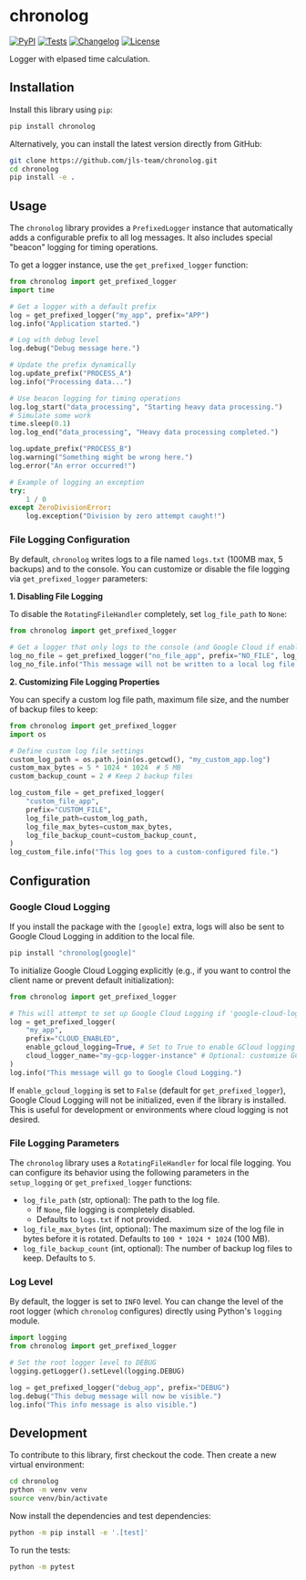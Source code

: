 # chronolog

[![PyPI](https://img.shields.io/pypi/v/chronolog.svg)](https://pypi.org/project/chronolog/)
[![Tests](https://github.com/jls-team/chronolog/actions/workflows/test.yml/badge.svg)](https://github.com/jls-team/chronolog/actions/workflows/test.yml)
[![Changelog](https://img.shields.io/github/v/release/jls-team/chronolog?include_prereleases&label=changelog)](https://github.com/jls-team/chronolog/releases)
[![License](https://img.shields.io/badge/license-Apache%202.0-blue.svg)](https://github.com/jls-team/chronolog/blob/main/LICENSE)

Logger with elpased time calculation.

## Installation

Install this library using `pip`:
```bash
pip install chronolog
```

Alternatively, you can install the latest version directly from GitHub:

```bash
git clone https://github.com/jls-team/chronolog.git
cd chronolog
pip install -e .
```
## Usage

The `chronolog` library provides a `PrefixedLogger` instance that automatically adds a configurable prefix to all log messages. It also includes special "beacon" logging for timing operations.

To get a logger instance, use the `get_prefixed_logger` function:

```python
from chronolog import get_prefixed_logger
import time

# Get a logger with a default prefix
log = get_prefixed_logger("my_app", prefix="APP")
log.info("Application started.")

# Log with debug level
log.debug("Debug message here.")

# Update the prefix dynamically
log.update_prefix("PROCESS_A")
log.info("Processing data...")

# Use beacon logging for timing operations
log.log_start("data_processing", "Starting heavy data processing.")
# Simulate some work
time.sleep(0.1)
log.log_end("data_processing", "Heavy data processing completed.")

log.update_prefix("PROCESS_B")
log.warning("Something might be wrong here.")
log.error("An error occurred!")

# Example of logging an exception
try:
    1 / 0
except ZeroDivisionError:
    log.exception("Division by zero attempt caught!")
```

### File Logging Configuration

By default, `chronolog` writes logs to a file named `logs.txt` (100MB max, 5 backups) and to the console. You can customize or disable the file logging via `get_prefixed_logger` parameters:

**1. Disabling File Logging**

To disable the `RotatingFileHandler` completely, set `log_file_path` to `None`:

```python
from chronolog import get_prefixed_logger

# Get a logger that only logs to the console (and Google Cloud if enabled)
log_no_file = get_prefixed_logger("no_file_app", prefix="NO_FILE", log_file_path=None)
log_no_file.info("This message will not be written to a local log file.")
```

**2. Customizing File Logging Properties**

You can specify a custom log file path, maximum file size, and the number of backup files to keep:

```python
from chronolog import get_prefixed_logger
import os

# Define custom log file settings
custom_log_path = os.path.join(os.getcwd(), "my_custom_app.log")
custom_max_bytes = 5 * 1024 * 1024  # 5 MB
custom_backup_count = 2 # Keep 2 backup files

log_custom_file = get_prefixed_logger(
    "custom_file_app",
    prefix="CUSTOM_FILE",
    log_file_path=custom_log_path,
    log_file_max_bytes=custom_max_bytes,
    log_file_backup_count=custom_backup_count,
)
log_custom_file.info("This log goes to a custom-configured file.")
```

## Configuration

### Google Cloud Logging

If you install the package with the `[google]` extra, logs will also be sent to Google Cloud Logging in addition to the local file.

```bash
pip install "chronolog[google]"
```

To initialize Google Cloud Logging explicitly (e.g., if you want to control the client name or prevent default initialization):

```python
from chronolog import get_prefixed_logger

# This will attempt to set up Google Cloud Logging if 'google-cloud-logging' is installed.
log = get_prefixed_logger(
    "my_app",
    prefix="CLOUD_ENABLED",
    enable_gcloud_logging=True, # Set to True to enable GCloud logging
    cloud_logger_name="my-gcp-logger-instance" # Optional: customize GCloud logger name
)
log.info("This message will go to Google Cloud Logging.")
```

If `enable_gcloud_logging` is set to `False` (default for `get_prefixed_logger`), Google Cloud Logging will not be initialized, even if the library is installed. This is useful for development or environments where cloud logging is not desired.

### File Logging Parameters

The `chronolog` library uses a `RotatingFileHandler` for local file logging. You can configure its behavior using the following parameters in the `setup_logging` or `get_prefixed_logger` functions:

*   `log_file_path` (str, optional): The path to the log file.
    *   If `None`, file logging is completely disabled.
    *   Defaults to `logs.txt` if not provided.
*   `log_file_max_bytes` (int, optional): The maximum size of the log file in bytes before it is rotated. Defaults to `100 * 1024 * 1024` (100 MB).
*   `log_file_backup_count` (int, optional): The number of backup log files to keep. Defaults to `5`.

### Log Level

By default, the logger is set to `INFO` level. You can change the level of the root logger (which `chronolog` configures) directly using Python's `logging` module.

```python
import logging
from chronolog import get_prefixed_logger

# Set the root logger level to DEBUG
logging.getLogger().setLevel(logging.DEBUG)

log = get_prefixed_logger("debug_app", prefix="DEBUG")
log.debug("This debug message will now be visible.")
log.info("This info message is also visible.")
```

## Development

To contribute to this library, first checkout the code. Then create a new virtual environment:
```bash
cd chronolog
python -m venv venv
source venv/bin/activate
```
Now install the dependencies and test dependencies:
```bash
python -m pip install -e '.[test]'
```
To run the tests:
```bash
python -m pytest
```
